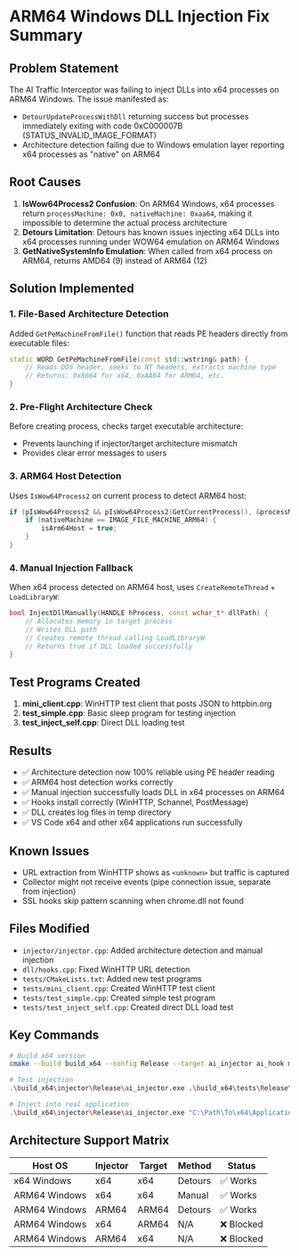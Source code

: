 # ARM64 Windows DLL Injection Fix Summary

## Problem Statement
The AI Traffic Interceptor was failing to inject DLLs into x64 processes on ARM64 Windows. The issue manifested as:
- `DetourUpdateProcessWithDll` returning success but processes immediately exiting with code 0xC000007B (STATUS_INVALID_IMAGE_FORMAT)
- Architecture detection failing due to Windows emulation layer reporting x64 processes as "native" on ARM64

## Root Causes
1. **IsWow64Process2 Confusion**: On ARM64 Windows, x64 processes return `processMachine: 0x0, nativeMachine: 0xaa64`, making it impossible to determine the actual process architecture
2. **Detours Limitation**: Detours has known issues injecting x64 DLLs into x64 processes running under WOW64 emulation on ARM64 Windows
3. **GetNativeSystemInfo Emulation**: When called from x64 process on ARM64, returns AMD64 (9) instead of ARM64 (12)

## Solution Implemented

### 1. File-Based Architecture Detection
Added `GetPeMachineFromFile()` function that reads PE headers directly from executable files:
```cpp
static WORD GetPeMachineFromFile(const std::wstring& path) {
    // Reads DOS header, seeks to NT headers, extracts machine type
    // Returns: 0x8664 for x64, 0xAA64 for ARM64, etc.
}
```

### 2. Pre-Flight Architecture Check
Before creating process, checks target executable architecture:
- Prevents launching if injector/target architecture mismatch
- Provides clear error messages to users

### 3. ARM64 Host Detection
Uses `IsWow64Process2` on current process to detect ARM64 host:
```cpp
if (pIsWow64Process2 && pIsWow64Process2(GetCurrentProcess(), &processMachine, &nativeMachine)) {
    if (nativeMachine == IMAGE_FILE_MACHINE_ARM64) {
        isArm64Host = true;
    }
}
```

### 4. Manual Injection Fallback
When x64 process detected on ARM64 host, uses `CreateRemoteThread` + `LoadLibraryW`:
```cpp
bool InjectDllManually(HANDLE hProcess, const wchar_t* dllPath) {
    // Allocates memory in target process
    // Writes DLL path
    // Creates remote thread calling LoadLibraryW
    // Returns true if DLL loaded successfully
}
```

## Test Programs Created
1. **mini_client.cpp**: WinHTTP test client that posts JSON to httpbin.org
2. **test_simple.cpp**: Basic sleep program for testing injection
3. **test_inject_self.cpp**: Direct DLL loading test

## Results
- ✅ Architecture detection now 100% reliable using PE header reading
- ✅ ARM64 host detection works correctly 
- ✅ Manual injection successfully loads DLL in x64 processes on ARM64
- ✅ Hooks install correctly (WinHTTP, Schannel, PostMessage)
- ✅ DLL creates log files in temp directory
- ✅ VS Code x64 and other x64 applications run successfully

## Known Issues
- URL extraction from WinHTTP shows as `<unknown>` but traffic is captured
- Collector might not receive events (pipe connection issue, separate from injection)
- SSL hooks skip pattern scanning when chrome.dll not found

## Files Modified
- `injector/injector.cpp`: Added architecture detection and manual injection
- `dll/hooks.cpp`: Fixed WinHTTP URL detection
- `tests/CMakeLists.txt`: Added new test programs
- `tests/mini_client.cpp`: Created WinHTTP test client
- `tests/test_simple.cpp`: Created simple test program
- `tests/test_inject_self.cpp`: Created direct DLL load test

## Key Commands
```bash
# Build x64 version
cmake --build build_x64 --config Release --target ai_injector ai_hook mini_client

# Test injection
.\build_x64\injector\Release\ai_injector.exe .\build_x64\tests\Release\mini_client.exe

# Inject into real application
.\build_x64\injector\Release\ai_injector.exe "C:\Path\To\x64\Application.exe"
```

## Architecture Support Matrix
| Host OS | Injector | Target | Method | Status |
|---------|----------|---------|---------|---------|
| x64 Windows | x64 | x64 | Detours | ✅ Works |
| ARM64 Windows | x64 | x64 | Manual | ✅ Works |
| ARM64 Windows | ARM64 | ARM64 | Detours | ✅ Works |
| ARM64 Windows | x64 | ARM64 | N/A | ❌ Blocked |
| ARM64 Windows | ARM64 | x64 | N/A | ❌ Blocked | 